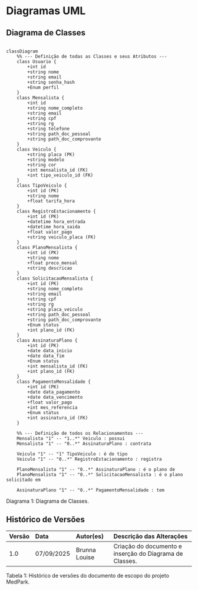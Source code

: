 # Diagramas UML

## Diagrama de Classes

```mermaid

classDiagram
    %% --- Definição de todas as Classes e seus Atributos ---
    class Usuario {
        +int id
        +string nome
        +string email
        +string senha_hash
        +Enum perfil
    }
    class Mensalista {
        +int id
        +string nome_completo
        +string email
        +string cpf
        +string rg
        +string telefone
        +string path_doc_pessoal
        +string path_doc_comprovante
    }
    class Veiculo {
        +string placa (PK)
        +string modelo
        +string cor
        +int mensalista_id (FK)
        +int tipo_veiculo_id (FK)
    }
    class TipoVeiculo {
        +int id (PK)
        +string nome
        +float tarifa_hora
    }
    class RegistroEstacionamento {
        +int id (PK)
        +datetime hora_entrada
        +datetime hora_saida
        +float valor_pago
        +string veiculo_placa (FK)
    }
    class PlanoMensalista {
        +int id (PK)
        +string nome
        +float preco_mensal
        +string descricao
    }
    class SolicitacaoMensalista {
        +int id (PK)
        +string nome_completo
        +string email
        +string cpf
        +string rg
        +string placa_veiculo
        +string path_doc_pessoal
        +string path_doc_comprovante
        +Enum status
        +int plano_id (FK)
    }
    class AssinaturaPlano {
        +int id (PK)
        +date data_inicio
        +date data_fim
        +Enum status
        +int mensalista_id (FK)
        +int plano_id (FK)
    }
    class PagamentoMensalidade {
        +int id (PK)
        +date data_pagamento
        +date data_vencimento
        +float valor_pago
        +int mes_referencia
        +Enum status
        +int assinatura_id (FK)
    }

    %% --- Definição de todos os Relacionamentos ---
    Mensalista "1" -- "1..*" Veiculo : possui
    Mensalista "1" -- "0..*" AssinaturaPlano : contrata

    Veiculo "1" -- "1" TipoVeiculo : é do tipo
    Veiculo "1" -- "0..*" RegistroEstacionamento : registra

    PlanoMensalista "1" -- "0..*" AssinaturaPlano : é o plano de
    PlanoMensalista "1" -- "0..*" SolicitacaoMensalista : é o plano solicitado em

    AssinaturaPlano "1" -- "0..*" PagamentoMensalidade : tem

```

<p class="caption">Diagrama 1: Diagrama de Classes.</p>

## Histórico de Versões

<div align="center">
  <table class="md-table">
    <thead>
      <tr>
        <th align="left">Versão</th>
        <th align="left">Data</th>
        <th align="left">Autor(es)</th>
        <th align="left">Descrição das Alterações</th>
      </tr>
    </thead>
    <tbody>
      <tr>
        <td align="left">1.0</td>
        <td align="left">07/09/2025</td>
        <td align="left">Brunna Louise</td>
        <td align="left">Criação do documento e inserção do Diagrama de Classes.</td>
      </tr>
    </tbody>
  </table>
</div>

<p class="caption">Tabela 1: Histórico de versões do documento de escopo do projeto MedPark.</p>